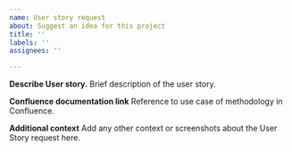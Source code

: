 ```yaml
---
name: User story request
about: Suggest an idea for this project
title: ''
labels: ''
assignees: ''

---
```


**Describe User story.**
Brief description of the user story.

**Confluence documentation link**
Reference to use case of methodology in Confluence.

**Additional context**
Add any other context or screenshots about the User Story request here.
